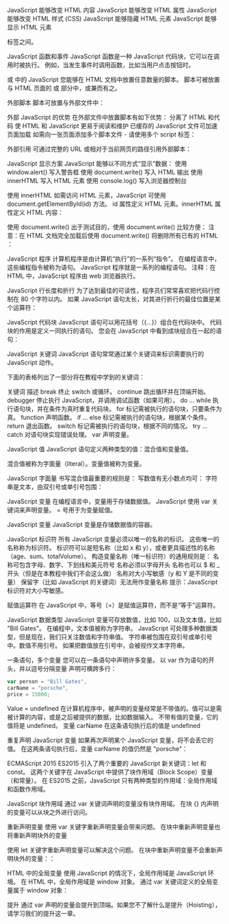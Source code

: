 JavaScript 能够改变 HTML 内容
JavaScript 能够改变 HTML 属性
JavaScript 能够改变 HTML 样式 (CSS)
JavaScript 能够隐藏 HTML 元素
JavaScript 能够显示 HTML 元素

<script> 标签
在 HTML 中，JavaScript 代码必须位于 <script> 与 </script> 标签之间。

JavaScript 函数和事件
JavaScript 函数是一种 JavaScript 代码块，它可以在调用时被执行。
例如，当发生事件时调用函数，比如当用户点击按钮时。


<head> 或 <body> 中的 JavaScript
您能够在 HTML 文档中放置任意数量的脚本。
脚本可被放置与 HTML 页面的 <body> 或 <head> 部分中，或兼而有之。

外部脚本
脚本可放置与外部文件中：


外部 JavaScript 的优势
在外部文件中放置脚本有如下优势：
分离了 HTML 和代码
使 HTML 和 JavaScript 更易于阅读和维护
已缓存的 JavaScript 文件可加速页面加载
如需向一张页面添加多个脚本文件 - 请使用多个 script 标签：


外部引用
可通过完整的 URL 或相对于当前网页的路径引用外部脚本：

JavaScript 显示方案
JavaScript 能够以不同方式“显示”数据：
使用 window.alert() 写入警告框
使用 document.write() 写入 HTML 输出
使用 innerHTML 写入 HTML 元素
使用 console.log() 写入浏览器控制台

使用 innerHTML
如需访问 HTML 元素，JavaScript 可使用 document.getElementById(id) 方法。
id 属性定义 HTML 元素。innerHTML 属性定义 HTML 内容：



使用 document.write()
出于测试目的，使用 document.write() 比较方便：
注意：在 HTML 文档完全加载后使用 document.write() 将删除所有已有的 HTML ：


JavaScript 程序
计算机程序是由计算机“执行”的一系列“指令”。
在编程语言中，这些编程指令被称为语句。
JavaScript 程序就是一系列的编程语句。
注释：在 HTML 中，JavaScript 程序由 web 浏览器执行。


JavaScript 行长度和折行
为了达到最佳的可读性，程序员们常常喜欢把代码行控制在 80 个字符以内。
如果 JavaScript 语句太长，对其进行折行的最佳位置是某个运算符：


JavaScript 代码块
JavaScript 语句可以用花括号（{...}）组合在代码块中。
代码块的作用是定义一同执行的语句。
您会在 JavaScript 中看到成块组合在一起的语句：


JavaScript 关键词
JavaScript 语句常常通过某个关键词来标识需要执行的 JavaScript 动作。

下面的表格列出了一部分将在教程中学到的关键词：

关键词				描述
break			终止 switch 或循环。
continue		跳出循环并在顶端开始。
debugger		停止执行 JavaScript，并调用调试函数（如果可用）。
do ... while	执行语句块，并在条件为真时重复代码块。
for				标记需被执行的语句块，只要条件为真。
function		声明函数。
if ... else		标记需被执行的语句块，根据某个条件。
return			退出函数。
switch			标记需被执行的语句块，根据不同的情况。
try ... catch	对语句块实现错误处理。
var				声明变量。


JavaScript 值
JavaScript 语句定义两种类型的值：混合值和变量值。

混合值被称为字面量（literal）。变量值被称为变量。


JavaScript 字面量
书写混合值最重要的规则是：
写数值有无小数点均可：
字符串是文本，由双引号或单引号包围：


JavaScript 变量
在编程语言中，变量用于存储数据值。
JavaScript 使用 var 关键词来声明变量。
= 号用于为变量赋值。

JavaScript 变量
JavaScript 变量是存储数据值的容器。

JavaScript 标识符
所有 JavaScript 变量必须以唯一的名称的标识。
这些唯一的名称称为标识符。
标识符可以是短名称（比如 x 和 y），或者更具描述性的名称（age、sum、totalVolume）。
构造变量名称（唯一标识符）的通用规则是：
名称可包含字母、数字、下划线和美元符号
名称必须以字母开头
名称也可以 $ 和 _ 开头（但是在本教程中我们不会这么做）
名称对大小写敏感（y 和 Y 是不同的变量）
保留字（比如 JavaScript 的关键词）无法用作变量名称
提示：JavaScript 标识符对大小写敏感。

赋值运算符
在 JavaScript 中，等号（=）是赋值运算符，而不是“等于”运算符。


JavaScript 数据类型
JavaScript 变量可存放数值，比如 100，以及文本值，比如 "Bill Gates"。
在编程中，文本值被称为字符串。
JavaScript 可处理多种数据类型，但是现在，我们只关注数值和字符串值。
字符串被包围在双引号或单引号中。数值不用引号。
如果把数值放在引号中，会被视作文本字符串。

一条语句，多个变量
您可以在一条语句中声明许多变量。
以 var 作为语句的开头，并以逗号分隔变量
声明可横跨多行：
```js
var person = "Bill Gates",
carName = "porsche",
price = 15000;
```

Value = undefined
在计算机程序中，被声明的变量经常是不带值的。值可以是需被计算的内容，或是之后被提供的数据，比如数据输入。
不带有值的变量，它的值将是 undefined。
变量 carName 在这条语句执行后的值是 undefined

重复声明 JavaScript 变量
如果再次声明某个 JavaScript 变量，将不会丢它的值。
在这两条语句执行后，变量 carName 的值仍然是 "porsche"：


ECMAScript 2015
ES2015 引入了两个重要的 JavaScript 新关键词：let 和 const。
这两个关键字在 JavaScript 中提供了块作用域（Block Scope）变量（和常量）。
在 ES2015 之前，JavaScript 只有两种类型的作用域：全局作用域和函数作用域。


JavaScript 块作用域
通过 var 关键词声明的变量没有块作用域。
在块 {} 内声明的变量可以从块之外进行访问。


重新声明变量
使用 var 关键字重新声明变量会带来问题。
在块中重新声明变量也将重新声明块外的变量

使用 let 关键字重新声明变量可以解决这个问题。
在块中重新声明变量不会重新声明块外的变量：：

HTML 中的全局变量
使用 JavaScript 的情况下，全局作用域是 JavaScript 环境。
在 HTML 中，全局作用域是 window 对象。
通过 var 关键词定义的全局变量属于 window 对象：

提升
通过 var 声明的变量会提升到顶端。如果您不了解什么是提升（Hoisting），请学习我们的提升这一章。


















